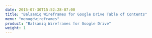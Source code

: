 ```yaml
---
date: 2015-07-30T15:52:28-07:00
title: "Balsamiq Wireframes for Google Drive Table of Contents"
menu: "menugdwireframes"
product: "Balsamiq Wireframes for Google Drive"
weight: 1
---
```


